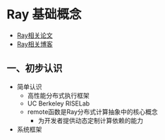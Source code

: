 # Ray 基础概念

- [Ray相关论文](https://www.likecs.com/show-204452721.html)
- [Ray相关博客](https://www.cnblogs.com/fanzhidongyzby/p/7901139.html)

## 一、初步认识

- 简单认识
  - 高性能分布式执行框架
  - UC Berkeley RISELab
  - remote函数是Ray分布式计算抽象中的核心概念
    - 为开发者提供动态定制计算依赖的能力
- 系统框架